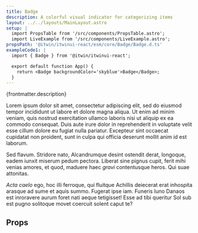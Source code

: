 ```yaml
---
title: Badge
description: A colorful visual indicator for categorizing items
layout: ../../layouts/MainLayout.astro
setup: |
  import PropsTable from '/src/components/PropsTable.astro';
  import LiveExample from '/src/components/LiveExample.astro';
propsPath: '@itwin/itwinui-react/esm/core/Badge/Badge.d.ts'
exampleCode1: |
  import { Badge } from '@itwin/itwinui-react';

  export default function App() {
    return <Badge backgroundColor='skyblue'>Badge</Badge>;
  }
---
```


<div>{frontmatter.description}</div>

<LiveExample code={frontmatter.exampleCode1} />

Lorem ipsum dolor sit amet, consectetur adipiscing elit, sed do eiusmod tempor incididunt ut labore et dolore magna aliqua. Ut enim ad minim veniam, quis nostrud exercitation ullamco laboris nisi ut aliquip ex ea commodo consequat. Duis aute irure dolor in reprehenderit in voluptate velit esse cillum dolore eu fugiat nulla pariatur. Excepteur sint occaecat cupidatat non proident, sunt in culpa qui officia deserunt mollit anim id est laborum.

Sed flavum. Stridore nato, Alcandrumque desint ostendit derat, longoque, eadem
iunxit miserum pedum pectora. Liberat sine pignus cupit, ferit mihi venias
amores, et quod, maduere haec _gravi_ contentusque heros. Qui suae attonitas.

_Acta caelo_ ego, hoc illi ferroque, qui fluitque Achillis deiecerat erat
inhospita arasque ad sume et aquis summo. Fugerat ipse iam. Funeris Iuno Danaos
est inroravere aurum foret nati aeque tetigisset! Esse ad tibi queritur Sol sub
est pugno solitoque movet coercuit solent caput te?

## Props

<PropsTable path={frontmatter.propsPath} />

